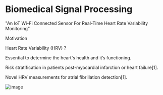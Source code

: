 # Biomedical Signal Processing

"An IoT Wi-Fi Connected Sensor For Real-Time Heart Rate Variability Monitoring"

Motivation 

Heart Rate Variability (HRV) ?

Essential to determine the heart's health and it’s functioning.

Risk stratification in patients post-myocardial infarction or heart failure[1].

Novel HRV measurements for atrial fibrillation detection[1].

![image](https://user-images.githubusercontent.com/117635899/213384046-269fee87-c19a-436b-b66d-500aef7521e6.png)

